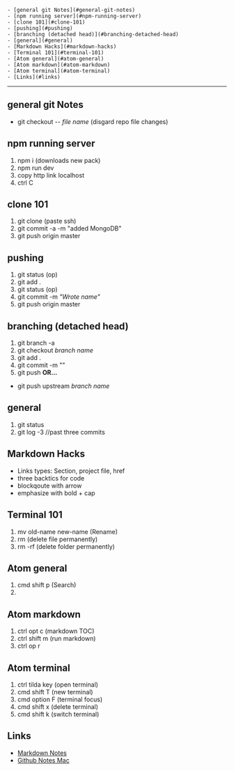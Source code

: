 <!-- TOC depthFrom:1 depthTo:6 withLinks:1 updateOnSave:1 orderedList:0 -->

	- [general git Notes](#general-git-notes)
	- [npm running server](#npm-running-server)
	- [clone 101](#clone-101)
	- [pushing](#pushing)
	- [branching (detached head)](#branching-detached-head)
	- [general](#general)
	- [Markdown Hacks](#markdown-hacks)
	- [Terminal 101](#terminal-101)
	- [Atom general](#atom-general)
	- [Atom markdown](#atom-markdown)
	- [Atom terminal](#atom-terminal)
	- [Links](#links)

<!-- /TOC -->

---
## general git Notes
- git checkout -- *file name* (disgard repo file changes)

## npm running server
1. npm i (downloads new pack)
2. npm run dev
3. copy http link localhost
4. ctrl C

## clone 101
1. git clone (paste ssh)
2. git commit -a -m "added MongoDB"
3. git push origin master

## pushing
1. git status (op)
2. git add .
3. git status (op)
4. git commit -m *"Wrote name"*
5. git push origin master

## branching (detached head)
1. git branch -a
2. git checkout *branch name*
3. git add .
4. git commit -m ""
5. git push **OR...**
-  git push upstream *branch name*

## general
1. git status
2. git log -3 //past three commits


## Markdown Hacks
- Links types: Section, project file, href
- three backtics for code
- blockqoute with arrow
- emphasize with bold + cap

## Terminal 101
1. mv old-name new-name (Rename)
2. rm (delete file permanently)
3. rm -rf (delete folder permanently)

## Atom general
1. cmd shift p (Search)
2.

## Atom markdown
1. ctrl opt c (markdown TOC)
2. ctrl shift m (run markdown)
3. ctrl op r

## Atom terminal
1. ctrl tilda key (open terminal)
2. cmd shift T (new terminal)
3. cmd option F (terminal focus)
4. cmd shift x (delete terminal)
5. cmd shift k (switch terminal)


## Links
- [Markdown Notes](https://github.com/adam-p/markdown-here/wiki/Markdown-Cheatsheet "Markdown Notes")
- [Github Notes Mac](https://services.github.com/on-demand/downloads/github-git-cheat-sheet.pdf "Github Notes")
